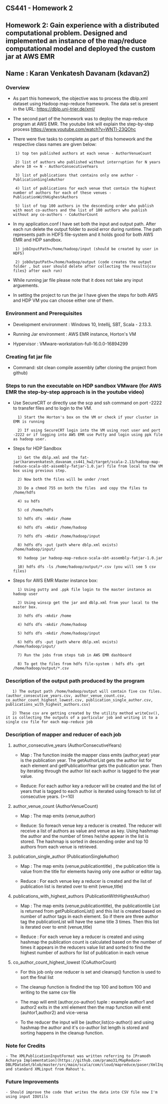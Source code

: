 CS441 - Homework 2
---
Homework 2: Gain experience with a distributed computational problem. Designed and implemented an instance of the map/reduce computational model and deployed the custom jar at AWS EMR
---
Name : Karan Venkatesh Davanam (kdavan2)
---

### Overview

* As part this homework, the objective was to process the dblp.xml dataset using Hadoop map-reduce framework. The data set is present in the URL: https://dblp.uni-trier.de/xml/

* The second part of the homework was to deploy the map-reduce program at AWS EMR. The youtube link will explain the step-by-step process https://www.youtube.com/watch?v=WNTl-23QOhc

* There were five tasks to complete as part of this homework and the respective class names are given below:

       1) top ten published authors at each venue - AuthorVenueCount
       
       2) list of authors who published without interruption for N years where 10 <= N - AuthorConsecutiveYears
       
       3) list of publications that contains only one author - PublicationSingleAuthor
       
       4) list of publications for each venue that contain the highest number of authors for each of these venues - PublicationWithHighestAuthors
       
       5) list of top 100 authors in the descending order who publish with most co-authors and the list of 100 authors who publish without any co-authors - CoAuthorCount
       
* In my application.conf I have set both the input and output path. After each run delete the output folder to avoid error during runtime. The path represents path in HDFS file-system and it holds good for both AWS EMR and HDP sandbox.

       1) jobInputPath=/home/hadoop/input (should be created by user in HDFS) 
       
       2) jobOutputPath=/home/hadoop/output (code creates the output folder , but user should delete after collecting the results{csv files} after each run)
       
* While running  jar file please note that it does not take any input arguements. 

* In setting the project to run the jar I have given the steps for both AWS and HDP VM you can choose either one of them.
       
### Environment and Prerequisites

* Development environment : Windows 10, Intellij, SBT, Scala - 2.13.3.

* Running Jar environment : AWS EMR instance, Horton's VM

* Hypervisor : VMware-workstation-full-16.0.0-16894299

### Creating fat jar file

* Command: sbt clean compile assembly (after cloning the project from github)

### Steps to run the executable on HDP sandbox VMware (for AWS EMR the step-by-step approach is in the youtube video)

* Use SecureCRT or directly use the scp and ssh command on port -2222 to transfer files and to login to the VM.

        1) Start the Horton's box on the VM or check if your cluster in EMR is running
        
        2) If using SecureCRT login into the VM using root user and port -2222 or if logging into AWS EMR use Putty and login using ppk file as hadoop user.
        

* Steps for HDP Sandbox

        1) Get the dblp.xml and the fat-jar(karanvenkatesh_davanam_cs441_hw2/target/scala-2.13/hadoop-map-reduce-scala-sbt-assembly-fatjar-1.0.jar) file from local to the VM box using previous step.
        
        2) Now both the files will be under /root
        
        3) Do a chmod 755 on both the files  and copy the files to /home/hdfs
        
        4) su hdfs
        
        5) cd /home/hdfs
        
        5) hdfs dfs -mkdir /home
        
        6) hdfs dfs -mkdir /home/hadoop
        
        7) hdfs dfs -mkdir /home/hadoop/input
        
        8) hdfs dfs -put (path where dblp.xml exists)  /home/hadoop/input/
        
        9) hadoop jar hadoop-map-reduce-scala-sbt-assembly-fatjar-1.0.jar
        
        10) hdfs dfs -ls /home/hadoop/output/*.csv (you will see 5 csv files)
        
* Steps for AWS EMR Master instance box:

        1) Using putty and .ppk file login to the master instance as hadoop user
        
        2) Using winscp get the jar and dblp.xml from your local to the master box.
        
        3) hdfs dfs -mkdir /home
        
        4) hdfs dfs -mkdir /home/hadoop
        
        5) hdfs dfs -mkdir /home/hadoop/input
        
        6) hdfs dfs -put (path where dblp.xml exists)  /home/hadoop/input/
        
        7) Run the jobs from steps tab in AWS EMR dashboard
        
        8) To get the files from hdfs file-system : hdfs dfs -get /home/hadoop/output/*.csv
        
      
### Description of the output path produced by the program

       1) The output path /home/hadoop/output will contain five csv files. (author_consecutive_years.csv, author_venue_count.csv, co_author_count_highest_lowest.csv, publication_single_author.csv, publications_with_highest_authors.csv) 
       
       2) These csv are getting created by the utility method writeCsv(), it is collecting the outputs of a particular job and writing it to a single csv file for each map-reduce job
       
### Description of mapper and reducer of each job          


1)  author_consecutive_years (AuthorConsecutiveYears)

     - Map : The function inside the mapper class emits (author,year) year is the publication year. The getAuthorList gets the author list for each element and getPublicationYear gets the publication year. Then by iterating through the author list each author is tagged to the year value.
     
     - Reduce: For each author key  a reducer will be created and the list of years that is tagged to each author is iterated using foreach to list of consecutive years. (>=10)

2)   author_venue_count (AuthorVenueCount)

     - Map : The map emits (venue,author)
     
     - Reduce: So foreach venue key a reducer is created. The reducer will receive a list of authors as value and venue as key. Using hashmap the author and the number of times he/she appear in the list is stored. The hashmap is sorted in descending order and top 10 authors from each venue is retrieved.
     
3)  publication_single_author (PublicationSingleAuthor)

     - Map : The map emits (venue,publicationtitle) , the publication title is value from the title for elements having only one author or editor tag.
     
     - Reduce : For each venue key a reducer is created and the list of publication list is iterated over to emit (venue,title)
     
4)  publications_with_highest_authors (PublicationWithHighestAuthor)

     - Map : The map emits (venue,publicationtitle), the publicationtile List is returned from getPublicationList() and this list is created based on number of author tags in each element. So if there are three author tag the publicationList will have the same title 3 times. Then this list is iterated over to emit (venue,title)
     
     - Reduce : For each venue key a reducer is created and using hashmap the publication count is calculated based on  the number of times it appears in the reducers value list and sorted to find the highest number of authors for list of publication in each venue
     
5)  co_author_count_highest_lowest (CoAuthorCount)
     
     - For this job only one reducer is set and cleanup() function is used to sort the final list
     
     - The cleanup function is findind the top 100 and bottom 100 and writing to the same csv file
     
     - The map will emit (author,co-author) tuple : example author1 and author2 exits in the xml element then the map function will emit (auhtor1,author2) and vice-versa
     
     - To the reducer the input will be (author,list(co-author)) and using hashmap the author and it's co-author list length is stored and sorting happens in  the cleanup function.
     
        
### Note for Credits
    
    - The XMLPublicationInputFormat was written referring to [Pramodh Acharya Implementation](https://github.com/pramo31/MapReduce-DBLPDataSet/blob/master/src/main/scala/com/cloud/mapreduce/paser/XmlInputFormat.scala) and standard XMLinput from Mahout's. 
    
### Future Improvements

    - Should improve the code that writes the data into CSV file now I'm using input IOUtils
       
   

  
       
       


